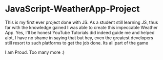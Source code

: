 # JavaScript-WeatherApp-Project
This is my first ever project done with JS.
As a student still learning JS, thus far with the knowledge gained
I was able to create this impeccable Weather App. 
Yes, I'll be honest YouTube Tutorials did indeed guide me and helped alot, I have no shame in saying that
but hey, even the greatest developers still resort to such platforms to get the job done.
Its all part of the game

I am Proud. Too many more :)

